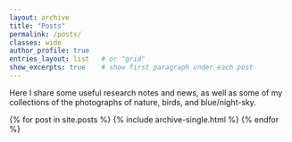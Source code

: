 ```yaml
---
layout: archive
title: "Posts"
permalink: /posts/
classes: wide
author_profile: true
entries_layout: list   # or "grid"
show_excerpts: true    # show first paragraph under each post
---
```


Here I share some useful research notes and news, as well as some of my collections of the photographs of nature, birds, and blue/night-sky.

{% for post in site.posts %}
  {% include archive-single.html %}
{% endfor %}
